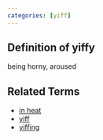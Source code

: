 ```yaml
---
categories: [yiff]
---
```

## Definition of yiffy

being horny, aroused

## Related Terms

- [in heat](./in%20heat)
- [yiff](./yiff)
- [yiffing](./yiffing)
